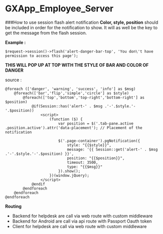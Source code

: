 # GXApp_Employee_Server


###How to use session flash alert notification
**Color, style, position** should be included in order for the notification to show.
It will as well be the key to get the message from the flash session.


**Example :**
```
$request->session()->flash('alert-danger-bar-top', 'You don\'t have permission to access this page');
```

**THIS WILL POP UP AT TOP WITH THE STYLE OF BAR AND COLOR OF DANGER**

source :
```
@foreach (['danger', 'warning', 'success', 'info'] as $msg)
    @foreach(['bar','flip','simple','circle'] as $style)
        @foreach(['top','bottom','top-right','bottom-right'] as $position)
            @if(Session::has('alert-' . $msg .'-'.$style.'-'.$position))
                <script>
                    (function ($) {
                        var position = $('.tab-pane.active .position.active').attr('data-placement'); // Placement of the notification

                        $('.page-container').pgNotification({
                            style: "{{$style}}",
                            message: '{{ Session::get('alert-' . $msg .'-'.$style.'-'.$position) }}',
                            position: "{{$position}}",
                            timeout: 3500,
                            type: "{{$msg}}"
                        }).show();
                    })(window.jQuery);
                </script>
            @endif
        @endforeach
    @endforeach
@endforeach
```


**Routing**
- Backend for helpdesk are call via web route with custom middleware
- Backend for Android are call via api route with Passport Oauth token
- Client for helpdesk are call via web route with custom middleware